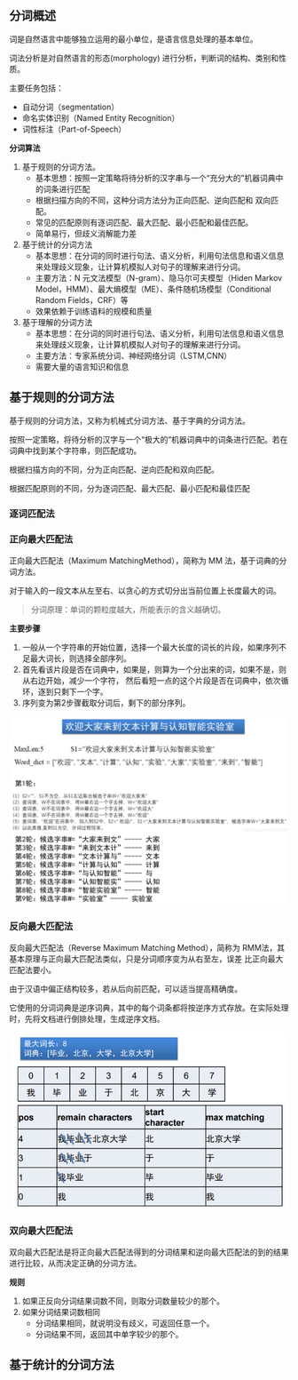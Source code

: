 ## 分词概述

词是自然语言中能够独立运用的最小单位，是语言信息处理的基本单位。 

词法分析是对自然语言的形态(morphology) 进行分析，判断词的结构、类别和性质。 

主要任务包括： 

- 自动分词（segmentation） 
- 命名实体识别（Named Entity Recognition）
- 词性标注（Part-of-Speech）

**分词算法**

1. 基于规则的分词方法。
   - 基本思想：按照一定策略将待分析的汉字串与一个“充分大的”机器词典中的词条进行匹配
   - 根据扫描方向的不同，这种分词方法分为正向匹配、逆向匹配和 双向匹配。
   - 常见的匹配原则有逐词匹配、最大匹配、最小匹配和最佳匹配。
   - 简单易行，但歧义消解能力差
2. 基于统计的分词方法
   - 基本思想：在分词的同时进行句法、语义分析，利用句法信息和语义信息来处理歧义现象，让计算机模拟人对句子的理解来进行分词。
   - 主要方法：N 元文法模型（N-gram）、隐马尔可夫模型（Hiden Markov Model，HMM）、最大熵模型（ME）、条件随机场模型（Conditional Random Fields，CRF）等
   - 效果依赖于训练语料的规模和质量
3. 基于理解的分词方法
   - 基本思想：在分词的同时进行句法、语义分析，利用句法信息和语义信息来处理歧义现象，让计算机模拟人对句子的理解来进行分词。
   - 主要方法：专家系统分词、神经网络分词（LSTM,CNN）
   - 需要大量的语言知识和信息

## 基于规则的分词方法

基于规则的分词方法，又称为机械式分词方法、基于字典的分词方法。

按照一定策略，将待分析的汉字与一个“极大的”机器词典中的词条进行匹配。若在词典中找到某个字符串，则匹配成功。

根据扫描方向的不同，分为正向匹配、逆向匹配和双向匹配。

根据匹配原则的不同，分为逐词匹配、最大匹配、最小匹配和最佳匹配

### 逐词匹配法

### 正向最大匹配法

正向最大匹配法（Maximum MatchingMethod），简称为 MM 法，基于词典的分词方法。

对于输入的一段文本从左至右、以贪心的方式切分出当前位置上长度最大的词。

> 分词原理：单词的颗粒度越大，所能表示的含义越确切。

**主要步骤**

1. 一般从一个字符串的开始位置，选择一个最大长度的词长的片段，如果序列不足最大词长，则选择全部序列。 
2. 首先看该片段是否在词典中，如果是，则算为一个分出来的词，如果不是，则从右边开始，减少一个字符， 然后看短一点的这个片段是否在词典中，依次循环，逐到只剩下一个字。
3. 序列变为第2步骤截取分词后，剩下的部分序列。

<img src="https://raw.githubusercontent.com/AnJian2020/study_recorder/main/images/202308141603017.png" alt="image-20230814160315878" style="zoom: 50%;" />

### 反向最大匹配法

反向最大匹配法（Reverse Maximum Matching Method），简称为 RMM法，其基本原理与正向最大匹配法类似，只是分词顺序变为从右至左，误差 比正向最大匹配法要小。

由于汉语中偏正结构较多，若从后向前匹配，可以适当提高精确度。 

它使用的分词词典是逆序词典，其中的每个词条都将按逆序方式存放。在实际处理时，先将文档进行倒排处理，生成逆序文档。

![image-20230814170123807](https://raw.githubusercontent.com/AnJian2020/study_recorder/main/images/202308141701939.png)

### 双向最大匹配法

双向最大匹配法是将正向最大匹配法得到的分词结果和逆向最大匹配法的到的结果进行比较，从而决定正确的分词方法。

**规则**

1. 如果正反向分词结果词数不同，则取分词数量较少的那个。
2. 如果分词结果词数相同
   - 分词结果相同，就说明没有歧义，可返回任意一个。
   - 分词结果不同，返回其中单字较少的那个。

## 基于统计的分词方法